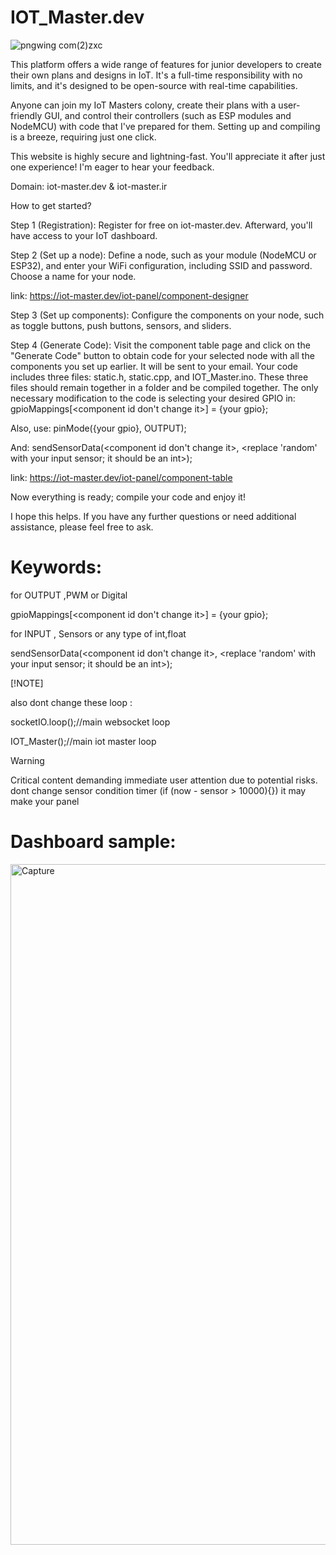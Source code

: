 # IOT_Master.dev

![pngwing com(2)zxc](https://github.com/amirsayyad7686/IOT_Master.dev/assets/78236642/1d2806a5-7e5e-4d71-9972-32f0bdffa96e)

This platform offers a wide range of features for junior developers to create their own plans and designs in IoT. It's a full-time responsibility with no limits, and it's designed to be open-source with real-time capabilities.

Anyone can join my IoT Masters colony, create their plans with a user-friendly GUI, and control their controllers (such as ESP modules and NodeMCU) with code that I've prepared for them. Setting up and compiling is a breeze, requiring just one click.

This website is highly secure and lightning-fast. You'll appreciate it after just one experience! I'm eager to hear your feedback.

Domain: iot-master.dev & iot-master.ir

How to get started?

Step 1 (Registration): Register for free on iot-master.dev. Afterward, you'll have access to your IoT dashboard.

Step 2 (Set up a node): Define a node, such as your module (NodeMCU or ESP32), and enter your WiFi configuration, including SSID and password. Choose a name for your node.

link:
https://iot-master.dev/iot-panel/component-designer

Step 3 (Set up components): Configure the components on your node, such as toggle buttons, push buttons, sensors, and sliders.

Step 4 (Generate Code): Visit the component table page and click on the "Generate Code" button to obtain code for your selected node with all the components you set up earlier. It will be sent to your email. Your code includes three files: static.h, static.cpp, and IOT_Master.ino. These three files should remain together in a folder and be compiled together. The only necessary modification to the code is selecting your desired GPIO in:
gpioMappings[<component id don't change it>] = {your gpio};

Also, use:
pinMode({your gpio}, OUTPUT);

And:
sendSensorData(<component id don't change it>, <replace 'random' with your input sensor; it should be an int>);

link:
https://iot-master.dev/iot-panel/component-table

Now everything is ready; compile your code and enjoy it!

I hope this helps. If you have any further questions or need additional assistance, please feel free to ask.


# Keywords:

for OUTPUT ,PWM or Digital

gpioMappings[<component id don't change it>] = {your gpio};

for INPUT , Sensors or any type of int,float

sendSensorData(<component id don't change it>, <replace 'random' with your input sensor; it should be an int>);

[!NOTE]

also dont change these loop :

socketIO.loop();//main websocket loop

IOT_Master();//main iot master loop

> [!WARNING]
> Critical content demanding immediate user attention due to potential risks.
dont change sensor condition timer (if (now - sensor > 10000){}) it may make your panel  

# Dashboard sample:

<img width="1089" alt="Capture" src="https://github.com/amirsayyad7686/IOT_Master.dev/assets/78236642/81011223-94d9-4387-ae72-c266af5d42c2">






